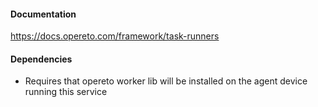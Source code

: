 #### Documentation
https://docs.opereto.com/framework/task-runners

#### Dependencies
* Requires that opereto worker lib will be installed on the agent device running this service